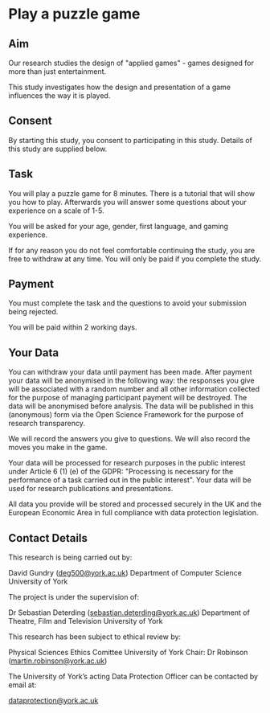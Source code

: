 Play a puzzle game
==================

Aim
---

Our research studies the design of "applied games" - games designed for more than just entertainment.

This study investigates how the design and presentation of a game influences the way it is played.

Consent
-------

By starting this study, you consent to participating in this study. Details of this study are supplied below.

Task
----

You will play a puzzle game for 8 minutes. There is a tutorial that will show you how to play. Afterwards you will answer some questions about your experience on a scale of 1-5.

You will be asked for your age, gender, first language, and gaming experience.

If for any reason you do not feel comfortable continuing the study, you are free to withdraw at any time. You will only be paid if you complete the study.

Payment
-------

You must complete the task and the questions to avoid your submission being rejected.

You will be paid within 2 working days.

Your Data
-------

You can withdraw your data until payment has been made. After payment your data will be anonymised in the following way: the responses you give will be associated with a random number and all other information collected for the purpose of managing participant payment will be destroyed. The data will be anonymised before analysis. The data will be published in this (anonymous) form via the Open Science Framework for the purpose of research transparency.

We will record the answers you give to questions. We will also record the moves you make in the game.  

Your data will be processed for research purposes in the public interest under Article 6 (1) (e) of the GDPR: "Processing is necessary for the performance of a task carried out in the public interest". Your data will be used for research publications and presentations.

All data you provide will be stored and processed securely in the UK and the European Economic Area in full compliance with data protection legislation.

Contact Details
---------------

This research is being carried out by:

David Gundry (deg500@york.ac.uk)
Department of Computer Science
University of York

The project is under the supervision of:

Dr Sebastian Deterding (sebastian.deterding@york.ac.uk)
Department of Theatre, Film and Television
University of York 

This research has been subject to ethical review by:

Physical Sciences Ethics Comittee
University of York
Chair: Dr Robinson (martin.robinson@york.ac.uk)

The University of York’s acting Data Protection Officer can be contacted by email at:

dataprotection@york.ac.uk
